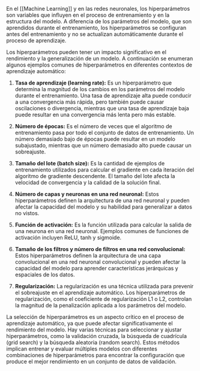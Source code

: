 En el [[Machine Learning]] y en las redes neuronales, los hiperparámetros son variables que influyen en el proceso de entrenamiento y en la estructura del modelo. A diferencia de los parámetros del modelo, que son aprendidos durante el entrenamiento, los hiperparámetros se configuran antes del entrenamiento y no se actualizan automáticamente durante el proceso de aprendizaje.

Los hiperparámetros pueden tener un impacto significativo en el rendimiento y la generalización de un modelo. A continuación se enumeran algunos ejemplos comunes de hiperparámetros en diferentes contextos de aprendizaje automático:

1.  **Tasa de aprendizaje (learning rate):** Es un hiperparámetro que determina la magnitud de los cambios en los parámetros del modelo durante el entrenamiento. Una tasa de aprendizaje alta puede conducir a una convergencia más rápida, pero también puede causar oscilaciones o divergencia, mientras que una tasa de aprendizaje baja puede resultar en una convergencia más lenta pero más estable.

2.  **Número de épocas:** Es el número de veces que el algoritmo de entrenamiento pasa por todo el conjunto de datos de entrenamiento. Un número demasiado bajo de épocas puede resultar en un modelo subajustado, mientras que un número demasiado alto puede causar un sobreajuste.

3.  **Tamaño del lote (batch size):** Es la cantidad de ejemplos de entrenamiento utilizados para calcular el gradiente en cada iteración del algoritmo de gradiente descendente. El tamaño del lote afecta la velocidad de convergencia y la calidad de la solución final.

4.  **Número de capas y neuronas en una red neuronal:** Estos hiperparámetros definen la arquitectura de una red neuronal y pueden afectar la capacidad del modelo y su habilidad para generalizar a datos no vistos.

5.  **Función de activación:** Es la función utilizada para calcular la salida de una neurona en una red neuronal. Ejemplos comunes de funciones de activación incluyen ReLU, tanh y sigmoide.

6.  **Tamaño de los filtros y número de filtros en una red convolucional:** Estos hiperparámetros definen la arquitectura de una capa convolucional en una red neuronal convolucional y pueden afectar la capacidad del modelo para aprender características jerárquicas y espaciales de los datos.

7.  **Regularización:** La regularización es una técnica utilizada para prevenir el sobreajuste en el aprendizaje automático. Los hiperparámetros de regularización, como el coeficiente de regularización L1 o L2, controlan la magnitud de la penalización aplicada a los parámetros del modelo.


La selección de hiperparámetros es un aspecto crítico en el proceso de aprendizaje automático, ya que puede afectar significativamente el rendimiento del modelo. Hay varias técnicas para seleccionar y ajustar hiperparámetros, como la validación cruzada, la búsqueda de cuadrícula (grid search) y la búsqueda aleatoria (random search). Estos métodos implican entrenar y evaluar múltiples modelos con diferentes combinaciones de hiperparámetros para encontrar la configuración que produce el mejor rendimiento en un conjunto de datos de validación.